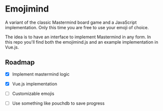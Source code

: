 # Emojimind

A variant of the classic Mastermind board game and a JavaScript implementation. Only this time you are free to use your emoji of choice.

The idea is to have an interface to implement Mastermind in any form. In this repo you'll find both the emojimind.js and an example implementation in Vue.js.

## Roadmap

- [x] Implement mastermind logic
- [x] Vue.js implementation
- [ ] Customizable emojis
- [ ] Use something like pouchdb to save progress

